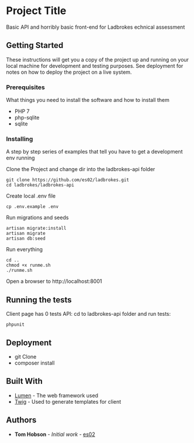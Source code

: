 # Project Title

Basic API and horribly basic front-end for Ladbrokes echnical assessment

## Getting Started

These instructions will get you a copy of the project up and running on your local machine for development and testing purposes.
See deployment for notes on how to deploy the project on a live system.

### Prerequisites

What things you need to install the software and how to install them

* PHP 7
* php-sqlite
* sqlite

### Installing

A step by step series of examples that tell you have to get a development env running

Clone the Project and change dir into the ladbrokes-api folder

```
git clone https://github.com/es02/ladbrokes.git
cd ladbrokes/ladbrokes-api
```

Create local .env file

```
cp .env.example .env
```

Run migrations and seeds

```
artisan migrate:install
artisan migrate
artisan db:seed
```

Run everything

```
cd ..
chmod +x runme.sh
./runme.sh
```
Open a browser to http://localhost:8001

## Running the tests

Client page has 0 tests
API: cd to ladbrokes-api folder and run tests:
```
phpunit
```

## Deployment

* git Clone
* composer install


## Built With

* [Lumen](https://lumen.laravel.com) - The web framework used
* [Twig](https://twig.symfony.com) - Used to generate templates for client


## Authors

* **Tom Hobson** - *Initial work* - [es02](https://github.com/es02)
